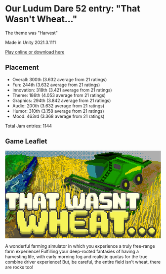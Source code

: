 # Our Ludum Dare 52 entry: "That Wasn't Wheat..."

The theme was "Harvest"

Made in Unity 2021.3.11f1

[Play online or download here](https://sammot.itch.io/that-wasnt-wheat)

## Placement

- Overall: 300th (3.632 average from 21 ratings)
- Fun: 244th (3.632 average from 21 ratings)
- Innovation: 318th (3.421 average from 21 ratings)
- Theme: 186th (4.053 average from 21 ratings)
- Graphics: 294th (3.842 average from 21 ratings)
- Audio: 200th (3.632 average from 21 ratings)
- Humor: 310th (3.158 average from 21 ratings)
- Mood: 463rd (3.368 average from 21 ratings)

Total Jam entries: 1144

## Game Leaflet

![A combine harvester mowing a wheat field](Branding/coverImage.png?raw=true "Cover Image")

A wonderful farming simulator in which you experience a truly free-range farm experience! Fulfilling your deep-rooted fantasies of having a harvesting life, with early morning fog and realistic quotas for the true combine driver experience! But, be careful, the entire field isn't wheat, there are rocks too!
